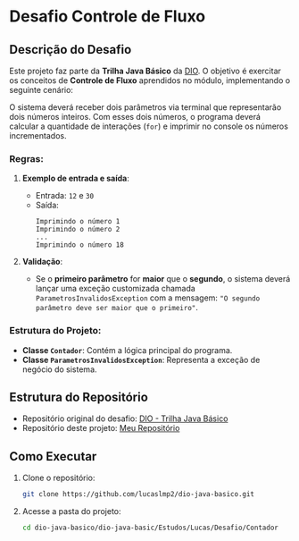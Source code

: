 # Desafio Controle de Fluxo

## Descrição do Desafio

Este projeto faz parte da **Trilha Java Básico** da [DIO](https://www.dio.me). O objetivo é exercitar os conceitos de **Controle de Fluxo** aprendidos no módulo, implementando o seguinte cenário:

O sistema deverá receber dois parâmetros via terminal que representarão dois números inteiros. Com esses dois números, o programa deverá calcular a quantidade de interações (`for`) e imprimir no console os números incrementados. 

### Regras:
1. **Exemplo de entrada e saída**:
   - Entrada: `12` e `30`
   - Saída: 
     ```
     Imprimindo o número 1
     Imprimindo o número 2
     ...
     Imprimindo o número 18
     ```

2. **Validação**:
   - Se o **primeiro parâmetro** for **maior** que o **segundo**, o sistema deverá lançar uma exceção customizada chamada `ParametrosInvalidosException` com a mensagem: `"O segundo parâmetro deve ser maior que o primeiro"`.

### Estrutura do Projeto:
- **Classe `Contador`**: Contém a lógica principal do programa.
- **Classe `ParametrosInvalidosException`**: Representa a exceção de negócio do sistema.

## Estrutura do Repositório

- Repositório original do desafio: [DIO - Trilha Java Básico](http://github.com/digitalinnovationone/trilha-java-basico/tree/main/desafios/controle-fluxo)
- Repositório deste projeto: [Meu Repositório](https://github.com/lucaslmp2/dio-java-basico/tree/main/dio-java-basic/Estudos/Lucas/Desafio/Contador)

## Como Executar

1. Clone o repositório:
   ```bash
   git clone https://github.com/lucaslmp2/dio-java-basico.git
   ```
2. Acesse a pasta do projeto:
   ```bash
   cd dio-java-basico/dio-java-basic/Estudos/Lucas/Desafio/Contador
   ```
